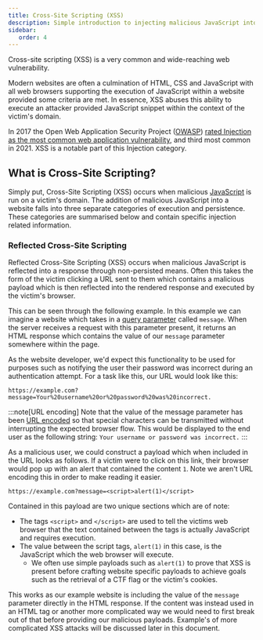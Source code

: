 ```yaml
---
title: Cross-Site Scripting (XSS)
description: Simple introduction to injecting malicious JavaScript into a website
sidebar:
   order: 4
---
```


Cross-site scripting (XSS) is a very common and wide-reaching web vulnerability.

Modern websites are often a culmination of HTML, CSS and JavaScript with all web browsers supporting the execution of JavaScript within a website provided some criteria are met. In essence, XSS abuses this ability to execute an attacker provided JavaScript snippet within the context of the victim's domain.

In 2017 the Open Web Application Security Project ([OWASP](https://owasp.org/)) [rated Injection as the most common web application vulnerability](https://owasp.org/www-project-top-ten/), and third most common in 2021. XSS is a notable part of this Injection category.

## What is Cross-Site Scripting?

Simply put, Cross-Site Scripting (XSS) occurs when malicious [JavaScript](https://developer.mozilla.org/en-US/docs/Web/JavaScript) is run on a victim's domain. The addition of malicious JavaScript into a website falls into three separate categories of execution and persistence. These categories are summarised below and contain specific injection related information.

### Reflected Cross-Site Scripting

Reflected Cross-Site Scripting (XSS) occurs when malicious JavaScript is reflected into a response through non-persisted means. Often this takes the form of the victim clicking a URL sent to them which contains a malicious payload which is then reflected into the rendered response and executed by the victim's browser.

This can be seen through the following example. In this example we can imagine a website which takes in a [query parameter](https://en.wikipedia.org/wiki/Query_string) called `message`. When the server receives a request with this parameter present, it returns an HTML response which contains the value of our `message` parameter somewhere within the page.

As the website developer, we'd expect this functionality to be used for purposes such as notifying the user their password was incorrect during an authentication attempt. For a task like this, our URL would look like this: 

```text
https://example.com?message=Your%20username%20or%20password%20was%20incorrect.
```

:::note[URL encoding]
Note that the value of the message parameter has been [URL encoded](https://www.w3schools.com/tags/ref_urlencode.ASP) so that special characters can be transmitted without interrupting the expected browser flow. This would be displayed to the end user as the following string: `Your username or password was incorrect.`
:::

As a malicious user, we could construct a payload which when included in the URL looks as follows. If a victim were to click on this link, their browser would pop up with an alert that contained the content `1`. Note we aren't URL encoding this in order to make reading it easier.

```text
https://example.com?message=<script>alert(1)</script>
```

Contained in this payload are two unique sections which are of note:
- The tags `<script>` and `</script>` are used to tell the victims web browser that the text contained between the tags is actually JavaScript and requires execution.
- The value between the script tags, `alert(1)` in this case, is the JavaScript which the web browser will execute.
  - We often use simple payloads such as `alert(1)` to prove that XSS is present before crafting website specific payloads to achieve goals such as the retrieval of a CTF flag or the victim's cookies.

This works as our example website is including the value of the `message` parameter directly in the HTML response. If the content was instead used in an HTML tag or another more complicated way we would need to first break out of that before providing our malicious payloads. Example's of more complicated XSS attacks will be discussed later in this document.

